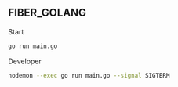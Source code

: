 ## FIBER_GOLANG

Start

```bash
go run main.go
```

Developer

```bash
nodemon --exec go run main.go --signal SIGTERM
```
